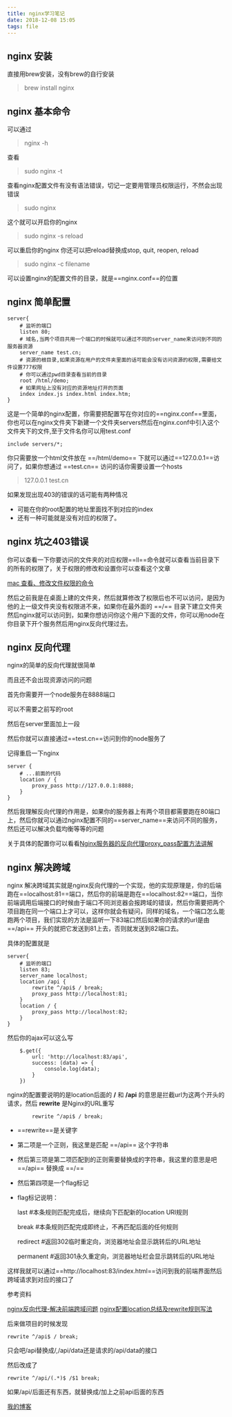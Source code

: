 ```yaml
---
title: nginx学习笔记
date: 2018-12-08 15:05
tags: file
---
```


<!--more-->

## nginx 安装
直接用brew安装，没有brew的自行安装
> brew install nginx
## nginx 基本命令
可以通过
> nginx -h

查看
> sudo nginx -t

查看nginx配置文件有没有语法错误，切记一定要用管理员权限运行，不然会出现错误

> sudo nginx

这个就可以开启你的nginx
> sudo nginx -s reload

可以重启你的nginx
你还可以把reload替换成stop, quit, reopen, reload
> sudo nginx -c filename

可以设置nginx的配置文件的目录，就是==nginx.conf==的位置

## nginx 简单配置

```
server{
	# 监听的端口
	listen 80;
	# 域名,当两个项目共用一个端口的时候就可以通过不同的server_name来访问到不同的服务器资源
	server_name test.cn;
	# 资源的根目录,如果资源在用户的文件夹里面的话可能会没有访问资源的权限,需要给文件设置777权限
	# 你可以通过pwd目录查看当前的目录
	root /html/demo;
	# 如果网址上没有对应的资源地址打开的页面
    index index.js index.html index.htm;
}

```
这是一个简单的nginx配置，你需要把配置写在你对应的==nginx.conf==里面，你也可以在nginx文件夹下新建一个文件夹servers然后在nginx.conf中引入这个文件夹下的文件,至于文件名你可以用test.conf
```
include servers/*;
```

你只需要放一个html文件放在 ==/html/demo== 下就可以通过==127.0.0.1==访问了，如果你想通过 ==test.cn== 访问的话你需要设置一个hosts
> 127.0.0.1 test.cn

如果发现出现403的错误的话可能有两种情况
* 可能在你的root配置的地址里面找不到对应的index
* 还有一种可能就是没有对应的权限了。

## nginx 坑之403错误
你可以查看一下你要访问的文件夹的对应权限==ll==命令就可以查看当前目录下的所有的权限了，关于权限的修改和设置你可以查看这个文章

[mac 查看、修改文件权限的命令](https://blog.csdn.net/x1876631/article/details/70162009/)

然后之前我是在桌面上建的文件夹，然后就算修改了权限后也不可以访问，是因为他的上一级文件夹没有权限进不来，如果你在最外面的 ==/== 目录下建立文件夹然后nginx就可以访问到，如果你想访问你这个用户下面的文件，你可以用node在你目录下开个服务然后用nginx反向代理过去。

## nginx 反向代理
nginx的简单的反向代理就很简单

而且还不会出现资源访问的问题

首先你需要开一个node服务在8888端口

可以不需要之前写的root

然后在server里面加上一段

然后你就可以直接通过==test.cn==访问到你的node服务了

记得重启一下nginx
```
server {
    # ...前面的代码
    location / {
        proxy_pass http://127.0.0.1:8888;
    }
}
```
然后我理解反向代理的作用是，如果你的服务器上有两个项目都需要跑在80端口上，然后你就可以通过nginx配置不同的==server_name==来访问不同的服务，然后还可以解决负载均衡等等的问题

关于具体的配置你可以看看[Nginx服务器的反向代理proxy_pass配置方法讲解
](https://www.jb51.net/article/78746.htm)

## nginx 解决跨域
nginx 解决跨域其实就是nginx反向代理的一个实现，他的实现原理是，你的后端跑在==localhost:81==端口，然后你的前端是跑在==localhost:82==端口，当你前端调用后端接口的时候由于端口不同浏览器会报跨域的错误，然后你需要把两个项目跑在同一个端口上才可以，这样你就会有疑问，同样的域名，一个端口怎么能跑两个项目，我们实现的方法是监听一下83端口然后如果你的请求的url是由 ==/api== 开头的就把它发送到81上去，否则就发送到82端口去。

具体的配置就是

```
server{
	# 监听的端口
	listen 83;
	server_name localhost;
    location /api {
    	rewrite ^/api$ / break;
        proxy_pass http://localhost:81;
    }
    location / {
        proxy_pass http://localhost:82;
    }
}
```
然后你的ajax可以这么写

```
	$.get({
		url: 'http://localhost:83/api',
		success: (data) => {
			console.log(data);
		} 
	})
```
nginx的配置要说明的是location后面的 **/** 和 **/api** 的意思是拦截url为这两个开头的请求，然后 **rewrite** 是Nginx的URL重写

```
    	rewrite ^/api$ / break;
```
* ==rewrite==是关键字
* 第二项是一个正则，我这里是匹配 ==/api== 这个字符串
* 然后第三项是第二项匹配到的正则需要替换成的字符串，我这里的意思是吧 ==/api== 替换成 ==/==
* 然后第四项是一个flag标记
* flag标记说明：

    last  #本条规则匹配完成后，继续向下匹配新的location URI规则
    
    break  #本条规则匹配完成即终止，不再匹配后面的任何规则
    
    redirect  #返回302临时重定向，浏览器地址会显示跳转后的URL地址
    
    permanent  #返回301永久重定向，浏览器地址栏会显示跳转后的URL地址

这样我就可以通过==http://localhost:83/index.html==访问到我的前端界面然后跨域请求到对应的接口了

参考资料

[nginx反向代理-解决前端跨域问题](https://www.cnblogs.com/renjing/p/6394725.html)
[nginx配置location总结及rewrite规则写法](https://segmentfault.com/a/1190000002797606#articleHeader1)

后来做项目的时候发现

```
rewrite ^/api$ / break;
```
只会吧/api替换成/,/api/data还是请求的/api/data的接口

然后改成了
```
rewrite ^/api/(.*)$ /$1 break;
```
如果/api/后面还有东西，就替换成/加上之前api后面的东西


[我的博客](http://www.xiedashuaige.cn/bolg2.0/#)